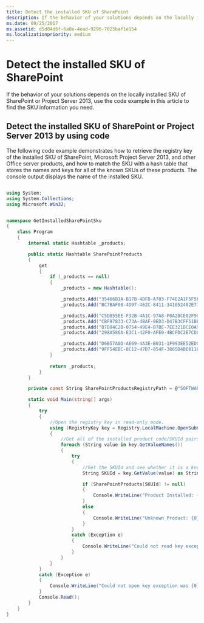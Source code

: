 ```yaml
---
title: Detect the installed SKU of SharePoint
description: If the behavior of your solutions depends on the locally installed SKU of SharePoint or Project Server 2013, use the code example in this article to find the SKU information you need.
ms.date: 09/25/2017
ms.assetid: d5d84d6f-6a8e-4ead-9296-7025baf1e154
ms.localizationpriority: medium
---
```



# Detect the installed SKU of SharePoint

If the behavior of your solutions depends on the locally installed SKU of SharePoint or Project Server 2013, use the code example in this article to find the SKU information you need.

## Detect the installed SKU of SharePoint or Project Server 2013 by using code
<a name="SP15DetectSKU_detect"> </a>

The following code example demonstrates how to retrieve the registry key of the installed SKU of SharePoint, Microsoft Project Server 2013, and other Office server products, and how to match the SKU with a hash table that stores the names and keys for all of the known SKUs of these products. The console output displays the name of the installed SKU.
  
    
    

```csharp

using System;
using System.Collections;
using Microsoft.Win32;


namespace GetInstalledSharePointSku
{
    class Program
    {
        internal static Hashtable _products;

        public static Hashtable SharePointProducts
        {
            get 
            {
                if (_products == null)
                {
                    _products = new Hashtable();

                    _products.Add("35466B1A-B17B-4DFB-A703-F74E2A1F5F5E", "Project Server 2013");
                    _products.Add("BC7BAF08-4D97-462C-8411-341052402E71", " Project Server 2013 Preview");

                    _products.Add("C5D855EE-F32B-4A1C-97A8-F0A28CE02F9C", "SharePoint");
                    _products.Add("CBF97833-C73A-4BAF-9ED3-D47B3CFF51BE", "SharePoint Preview");
                    _products.Add("B7D84C2B-0754-49E4-B7BE-7EE321DCE0A9", "SharePoint Enterprise");
                    _products.Add("298A586A-E3C1-42F0-AFE0-4BCFDC2E7CD0", "SharePoint Enterprise Preview");

                    _products.Add("D6B57A0D-AE69-4A3E-B031-1F993EE52EDC ", "Microsoft Office Online");
                    _products.Add("9FF54EBC-8C12-47D7-854F-3865D4BE8118", "SharePoint Foundation 2013");
                }
                
                return _products;
            }
        }

        private const String SharePointProductsRegistryPath = @"SOFTWARE\\Microsoft\\Shared Tools\\Web Server Extensions\\15.0\\WSS\\InstalledProducts\\";

        static void Main(string[] args)
        {
            try
            {
                //Open the registry key in read-only mode.
                using (RegistryKey key = Registry.LocalMachine.OpenSubKey(SharePointProductsRegistryPath, false))
                {
                    //Get all of the installed product code/SKUId pairs.
                    foreach (String value in key.GetValueNames())
                    {
                        try
                        {
                            //Get the SKUId and see whether it is a known product.
                            String SKUId = key.GetValue(value) as String;

                            if (SharePointProducts[SKUId] != null)
                            {
                                Console.WriteLine("Product Installed: {0}", SharePointProducts[SKUId]);
                            }
                            else
                            {
                                Console.WriteLine("Unknown Product: {0}", SKUId);
                            }
                        }
                        catch (Exception e)
                        {
                            Console.WriteLine("Could not read key exception was {0}", e.Message);
                        }
                    }
                }
            }
            catch (Exception e)
            {
                Console.WriteLine("Could not open key exception was {0}", e.Message);
            }
            Console.Read();
        }
    }
}
```
